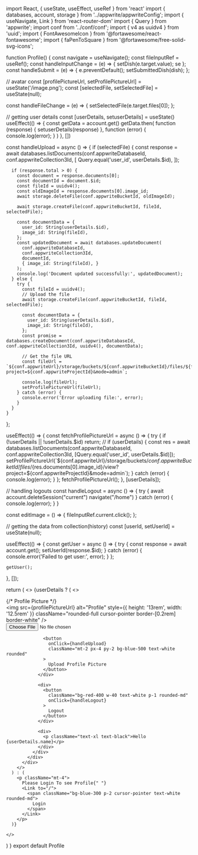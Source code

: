 import React, { useState, useEffect, useRef } from 'react'
import { databases, account, storage } from '../appwrite/appwriteConfig';
import { useNavigate, Link } from 'react-router-dom'
import { Query } from 'appwrite';
import conf from '../conf/conf';
import { v4 as uuidv4 } from 'uuid';
import { FontAwesomeIcon } from '@fortawesome/react-fontawesome';
import { faPenToSquare } from '@fortawesome/free-solid-svg-icons';

function Profile() {
  const navigate = useNavigate();
  const fileInputRef = useRef();
  const handleInputChange = (e) => {
    setDish(e.target.value); se
  };
  const handleSubmit = (e) => {
    e.preventDefault();
    setSubmittedDish(dish);
  };

  // avatar
  const [profilePictureUrl, setProfilePictureUrl] = useState('/image.png');
  const [selectedFile, setSelectedFile] = useState(null);

  const handleFileChange = (e) => {
    setSelectedFile(e.target.files[0]);
  };

  // getting user details
  const [userDetails, setuserDetails] = useState()
  useEffect(() => {
    const getData = account.get()
    getData.then(
      function (response) {
        setuserDetails(response)
      },
      function (error) {
        console.log(error);
      }
    )
  }, [])

  const handleUpload = async () => {
    if (selectedFile) {
      const response = await databases.listDocuments(conf.appwriteDatabaseId, conf.appwriteCollection3Id, [
        Query.equal('user_id', userDetails.$id),
      ]);

      if (response.total > 0) {
        const document = response.documents[0];
        const documentId = document.$id;
        const fileId = uuidv4();
        const oldImageId = response.documents[0].image_id;
        await storage.deleteFile(conf.appwriteBucketId, oldImageId);

        await storage.createFile(conf.appwriteBucketId, fileId, selectedFile);

        const documentData = {
          user_id: String(userDetails.$id),
          image_id: String(fileId),
        };
        const updatedDocument = await databases.updateDocument(
          conf.appwriteDatabaseId,
          conf.appwriteCollection3Id,
          documentId,
          { image_id: String(fileId), }
        );
        console.log('Document updated successfully:', updatedDocument);
      } else {
        try {
          const fileId = uuidv4();
          // Upload the file
          await storage.createFile(conf.appwriteBucketId, fileId, selectedFile);

          const documentData = {
            user_id: String(userDetails.$id),
            image_id: String(fileId),
          };
          const promise = databases.createDocument(conf.appwriteDatabaseId, conf.appwriteCollection3Id, uuidv4(), documentData);

          // Get the file URL
          const fileUrl = `${conf.appwriteUrl}/storage/buckets/${conf.appwriteBucketId}/files/${fileId}/view?project=${conf.appwriteProjectId}&mode=admin`;

          console.log(fileUrl);
          setProfilePictureUrl(fileUrl);
        } catch (error) {
          console.error('Error uploading file:', error);
        }
      }
    }
  };

  useEffect(() => {
    const fetchProfilePictureUrl = async () => {
      try {
        if (!userDetails || !userDetails.$id) return;
        // if (userDetails) {
        const res = await databases.listDocuments(conf.appwriteDatabaseId, conf.appwriteCollection3Id, [Query.equal('user_id', userDetails.$id)]);
        setProfilePictureUrl(`${conf.appwriteUrl}/storage/buckets/${conf.appwriteBucketId}/files/${res.documents[0].image_id}/view?project=${conf.appwriteProjectId}&mode=admin`);
      } catch (error) {
        console.log(error);
      }
    };
    fetchProfilePictureUrl();
  }, [userDetails]);

  // handling logouts
  const handleLogout = async () => {
    try {
      await account.deleteSession("current")
      navigate("/home")
    } catch (error) {
      console.log(error);
    }
  }

  const editImage = () => {
    fileInputRef.current.click();
  };

  // getting the data from collection(history)
  const [userId, setUserId] = useState(null);

  useEffect(() => {
    const getUser = async () => {
      try {
        const response = await account.get();
        setUserId(response.$id);
      } catch (error) {
        console.error('Failed to get user:', error);
      }
    };

    getUser();
  }, []);


  return (
    <>
      {userDetails ? (
        <>
          <div className='bg-gray-700 w-full h-[10rem]'>
            <div className='flex justify-center'>
              <div>
                {/* Profile Picture */}
                <div className="absolute top-1 md:top-3 md:right-[10rem] lg:top-10 lg:right-[43rem]">
                  <img
                    src={profilePictureUrl}
                    alt="Profile"
                    style={{ height: '13rem', width: '12.5rem' }}
                    className="rounded-full cursor-pointer border-[0.2rem] border-white"
                  />
                  <div className='relative top-[-4rem] left-[10rem] flex justify-center items-center bg-white border-[0.2rem] rounded-full w-9 h-9 border-white' ><FontAwesomeIcon icon={faPenToSquare} className="cursor-pointer h-[1.3rem] w-[1.3rem] bg-white" onClick={editImage} />
                    <input
                      type="file"
                      ref={fileInputRef}
                      onChange={handleFileChange}
                      className="hidden mt-2"
                    />
                  </div>

                  <button
                    onClick={handleUpload}
                    className="mt-2 px-4 py-2 bg-blue-500 text-white rounded"
                  >
                    Upload Profile Picture
                  </button>
                </div>

                <div>
                  <button
                    className="bg-red-400 w-40 text-white p-1 rounded-md"
                    onClick={handleLogout}
                  >
                    Logout
                  </button>
                </div>

                <div>
                  <p className="text-xl text-black">Hello {userDetails.name}</p>
                </div>
              </div>
            </div>
          </div>
        </>
      ) : (
        <p className="mt-4">
          Please Login To see Profile{" "}
          <Link to="/">
            <span className="bg-blue-300 p-2 cursor-pointer text-white rounded-md">
              Login
            </span>
          </Link>
        </p>
      )}

    </>
  )
}
export default Profile